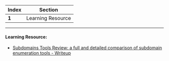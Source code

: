 Index | Section
---   | ---
**1** | Learning Resource

---

#### Learning Resource:

* [Subdomains Tools Review: a full and detailed comparison of subdomain enumeration tools - Writeup](https://blog.yeswehack.com/yeswerhackers/subdomains-tools-review-full-detailed-comparison/)

